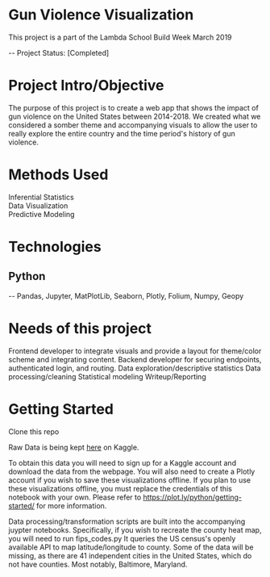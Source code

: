 # Gun Violence Visualization 
This project is a part of the Lambda School Build Week March 2019

-- Project Status: [Completed]

# Project Intro/Objective
The purpose of this project is to create a web app that shows the impact of gun violence on the United States between 2014-2018. 
We created what we considered a somber theme and accompanying visuals to allow the user to really explore the entire country and the time period's history of gun violence.

# Methods Used
Inferential Statistics  
Data Visualization  
Predictive Modeling

# Technologies
## Python
 -- Pandas, Jupyter, MatPlotLib, Seaborn, Plotly, Folium, Numpy, Geopy

# Needs of this project
Frontend developer to integrate visuals and provide a layout for theme/color scheme and integrating content.
Backend developer for securing endpoints, authenticated login, and routing.
Data exploration/descriptive statistics
Data processing/cleaning
Statistical modeling
Writeup/Reporting

# Getting Started
Clone this repo

Raw Data is being kept [here](https://www.kaggle.com/jameslko/gun-violence-data) on Kaggle.

To obtain this data you will need to sign up for a Kaggle account and download the data from the webpage. 
You will also need to create a Plotly account if you wish to save these visualizations offline.
If you plan to use these visualizations offline, you must replace the credentials of this notebook with your own.
Please refer to https://plot.ly/python/getting-started/ for more information.

Data processing/transformation scripts are built into the accompanying juypter notebooks.
Specifically, if you wish to recreate the county heat map, you will need to run fips_codes.py
It queries the US census's openly available API to map latitude/longitude to county.
Some of the data will be missing, as there are 41 independent cities in the United States, which do not have counties.
Most notably, Baltimore, Maryland. 
